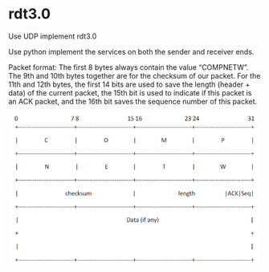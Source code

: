 # rdt3.0
Use UDP implement rdt3.0

Use python implement the services on both the sender and receiver ends.

Packet format: The first 8 bytes always contain the value “COMPNETW”. The 9th and 10th bytes together are for the checksum of our packet. For the 11th and 12th bytes, the first 14 bits are used to save the length (header + data) of the current packet, the 15th bit is used to indicate if this packet is an ACK packet, and the 16th bit saves the sequence number of this packet.

![packet format](./format.png)

